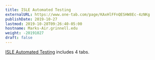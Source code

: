 ```yaml
---
title: ISLE Automated Testing
externalURL: https://www.one-tab.com/page/KAxHlFFnQESHW8Ec-4zNKg
publishDate: 2019-10-27
lastmod: 2019-10-28T09:26:40-05:00
hostname: Marks-Air.grinnell.edu
weight: -20191027
draft: false
---
```


[ISLE Automated Testing](https://www.one-tab.com/page/KAxHlFFnQESHW8Ec-4zNKg) includes 4 tabs.
